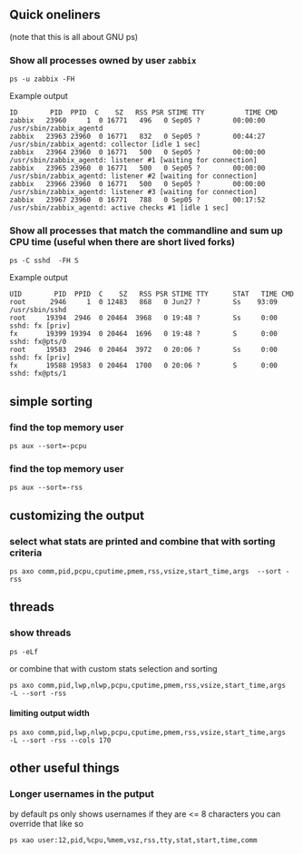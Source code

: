 ## Quick oneliners
(note that this is all about GNU ps)

### Show all processes owned by user `zabbix`
```
ps -u zabbix -FH
```
Example output
```
ID        PID  PPID  C    SZ   RSS PSR STIME TTY          TIME CMD
zabbix   23960     1  0 16771   496   0 Sep05 ?        00:00:00 /usr/sbin/zabbix_agentd
zabbix   23963 23960  0 16771   832   0 Sep05 ?        00:44:27   /usr/sbin/zabbix_agentd: collector [idle 1 sec]
zabbix   23964 23960  0 16771   500   0 Sep05 ?        00:00:00   /usr/sbin/zabbix_agentd: listener #1 [waiting for connection]
zabbix   23965 23960  0 16771   500   0 Sep05 ?        00:00:00   /usr/sbin/zabbix_agentd: listener #2 [waiting for connection]
zabbix   23966 23960  0 16771   500   0 Sep05 ?        00:00:00   /usr/sbin/zabbix_agentd: listener #3 [waiting for connection]
zabbix   23967 23960  0 16771   788   0 Sep05 ?        00:17:52   /usr/sbin/zabbix_agentd: active checks #1 [idle 1 sec]
```

### Show all processes that match the commandline and sum up CPU time (useful when there are short lived forks)
```
ps -C sshd  -FH S
```

Example output
```
UID        PID  PPID  C    SZ   RSS PSR STIME TTY      STAT   TIME CMD
root      2946     1  0 12483   868   0 Jun27 ?        Ss    93:09 /usr/sbin/sshd
root     19394  2946  0 20464  3968   0 19:48 ?        Ss     0:00   sshd: fx [priv]
fx       19399 19394  0 20464  1696   0 19:48 ?        S      0:00     sshd: fx@pts/0
root     19583  2946  0 20464  3972   0 20:06 ?        Ss     0:00   sshd: fx [priv]
fx       19588 19583  0 20464  1700   0 20:06 ?        S      0:00     sshd: fx@pts/1
```

## simple sorting
### find the top memory user
```
ps aux --sort=-pcpu
```
### find the top memory user
```
ps aux --sort=-rss
```
## customizing the output
### select what stats are printed and combine that with sorting criteria
```
ps axo comm,pid,pcpu,cputime,pmem,rss,vsize,start_time,args  --sort -rss
```

## threads
### show threads
```
ps -eLf
```
or combine that with custom stats selection and sorting
```
ps axo comm,pid,lwp,nlwp,pcpu,cputime,pmem,rss,vsize,start_time,args  -L --sort -rss
```

#### limiting output width 
```
ps axo comm,pid,lwp,nlwp,pcpu,cputime,pmem,rss,vsize,start_time,args  -L --sort -rss --cols 170
```


## other useful things
### Longer usernames in the putput
by default ps only shows usernames if they are <= 8 characters
you can override that like so
```
ps xao user:12,pid,%cpu,%mem,vsz,rss,tty,stat,start,time,comm
```

